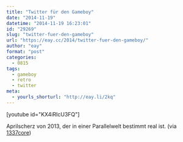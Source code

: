 ```yaml
---
title: "Twitter für den Gameboy"
date: "2014-11-19"
datetime: "2014-11-19 16:23:01"
id: "29269"
slug: "twitter-fuer-den-gameboy"
url: "https://eay.cc/2014/twitter-fuer-den-gameboy/"
author: "eay"
format: "post"
categories:
  - 0815
tags:
  - gameboy
  - retro
  - twitter
meta:
  - yourls_shorturl: "http://eay.li/2kq"
---
```


\[youtube id="KX4iRIcU3FQ"\]

Aprilscherz von 2013, der in einer Parallelwelt bestimmt real ist. (via [1337core](http://www.1337core.de/twitter-fuer-den-gameboy/))
